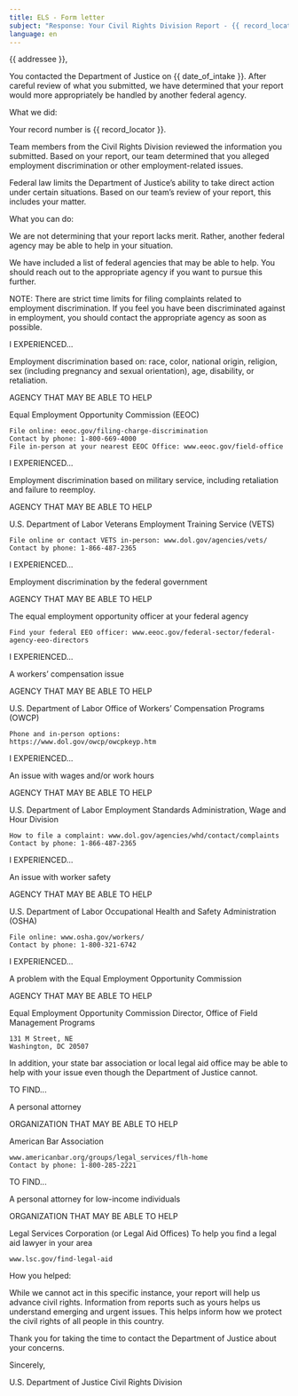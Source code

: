 ```yaml
---
title: ELS - Form letter
subject: "Response: Your Civil Rights Division Report - {{ record_locator }} from the {{ section_name }} Section"
language: en
---
```

{{ addressee }},

You contacted the Department of Justice on {{ date_of_intake }}. After careful review of what you submitted, we have determined that your report would more appropriately be handled by another federal agency.

What we did:

Your record number is {{ record_locator }}.

Team members from the Civil Rights Division reviewed the information you submitted.  Based on your report, our team determined that you alleged employment discrimination or other employment-related issues.

Federal law limits the Department of Justice’s ability to take direct action under certain situations. Based on our team’s review of your report, this includes your matter.

What you can do:

We are not determining that your report lacks merit.  Rather, another federal agency may be able to help in your situation.

We have included a list of federal agencies that may be able to help. You should reach out to the appropriate agency if you want to pursue this further.

NOTE: There are strict time limits for filing complaints related to employment discrimination. If you feel you have been discriminated against in employment, you should contact the appropriate agency as soon as possible.

I EXPERIENCED...

Employment discrimination based on: race, color, national origin, religion, sex (including pregnancy and sexual orientation), age, disability, or retaliation.

AGENCY THAT MAY BE ABLE TO HELP

Equal Employment Opportunity Commission (EEOC)

    File online: eeoc.gov/filing-charge-discrimination
    Contact by phone: 1-800-669-4000
    File in-person at your nearest EEOC Office: www.eeoc.gov/field-office

I EXPERIENCED...

Employment discrimination based on military service, including retaliation and failure to reemploy.

AGENCY THAT MAY BE ABLE TO HELP

U.S. Department of Labor
Veterans Employment Training Service (VETS)

    File online or contact VETS in-person: www.dol.gov/agencies/vets/
    Contact by phone: 1-866-487-2365

I EXPERIENCED...

Employment discrimination by the federal government

AGENCY THAT MAY BE ABLE TO HELP

The equal employment opportunity officer at your federal agency

    Find your federal EEO officer: www.eeoc.gov/federal-sector/federal-agency-eeo-directors

I EXPERIENCED...

A workers’ compensation issue

AGENCY THAT MAY BE ABLE TO HELP

U.S. Department of Labor
Office of Workers’ Compensation Programs (OWCP)

    Phone and in-person options:
    https://www.dol.gov/owcp/owcpkeyp.htm

I EXPERIENCED...

An issue with wages and/or work hours

AGENCY THAT MAY BE ABLE TO HELP

U.S. Department of Labor
Employment Standards Administration, Wage and Hour Division

    How to file a complaint: www.dol.gov/agencies/whd/contact/complaints
    Contact by phone: 1-866-487-2365

I EXPERIENCED...

An issue with worker safety

AGENCY THAT MAY BE ABLE TO HELP

U.S. Department of Labor
Occupational Health and Safety Administration (OSHA)

    File online: www.osha.gov/workers/
    Contact by phone: 1-800-321-6742

I EXPERIENCED...

A problem with the Equal Employment Opportunity Commission

AGENCY THAT MAY BE ABLE TO HELP

Equal Employment Opportunity Commission
Director, Office of Field Management Programs

    131 M Street, NE
    Washington, DC 20507

In addition, your state bar association or local legal aid office may be able to help with your issue even though the Department of Justice cannot.

TO FIND...

A personal attorney

ORGANIZATION THAT MAY BE ABLE TO HELP

American Bar Association

    www.americanbar.org/groups/legal_services/flh-home
    Contact by phone: 1-800-285-2221

TO FIND...

A personal attorney for low-income individuals

ORGANIZATION THAT MAY BE ABLE TO HELP

Legal Services Corporation (or Legal Aid Offices)
To help you find a legal aid lawyer in your area

    www.lsc.gov/find-legal-aid

How you helped:

While we cannot act in this specific instance, your report will help us advance civil rights. Information from reports such as yours helps us understand emerging and urgent issues.  This helps inform how we protect the civil rights of all people in this country.

Thank you for taking the time to contact the Department of Justice about your concerns.

Sincerely,

U.S. Department of Justice
Civil Rights Division

